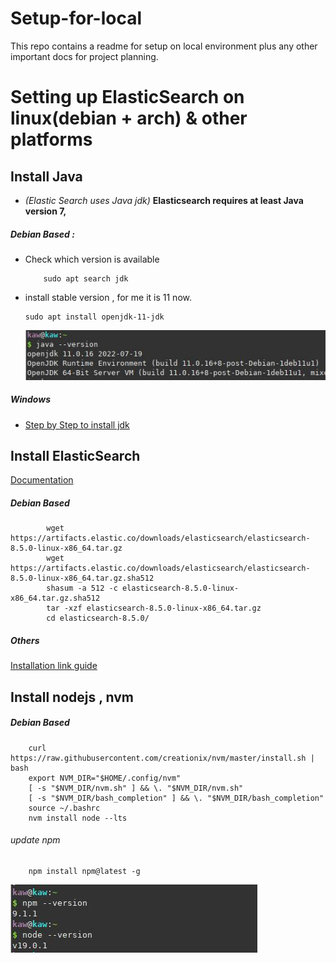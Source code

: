 # Setup-for-local
This repo contains a readme for setup on local environment plus any other important docs for project planning.


# Setting up ElasticSearch on linux(debian + arch) & other platforms

## Install Java
 * *(Elastic Search uses Java jdk)* 
 **Elasticsearch requires at least Java version 7,**
 
 ##### Debian Based :
 * Check which version is available
    ``` 
        sudo apt search jdk
    ```
 * install stable version , for me it is 11 now.   
    ```
    sudo apt install openjdk-11-jdk

    ```
    ![java version check](./javaversion.jpg)

##### Windows
*   [Step by Step to install jdk](https://www.guru99.com/install-java.html)


## Install ElasticSearch
[Documentation](https://www.elastic.co/guide/en/elasticsearch/reference/8.5/targz.html)

##### Debian Based
```
        wget https://artifacts.elastic.co/downloads/elasticsearch/elasticsearch-8.5.0-linux-x86_64.tar.gz
        wget https://artifacts.elastic.co/downloads/elasticsearch/elasticsearch-8.5.0-linux-x86_64.tar.gz.sha512
        shasum -a 512 -c elasticsearch-8.5.0-linux-x86_64.tar.gz.sha512 
        tar -xzf elasticsearch-8.5.0-linux-x86_64.tar.gz
        cd elasticsearch-8.5.0/  
```

##### Others
[Installation link guide](https://www.elastic.co/guide/en/elasticsearch/reference/8.5/install-elasticsearch.html)



## Install nodejs , nvm
##### Debian Based
    
```
    curl https://raw.githubusercontent.com/creationix/nvm/master/install.sh | bash 
    export NVM_DIR="$HOME/.config/nvm"
    [ -s "$NVM_DIR/nvm.sh" ] && \. "$NVM_DIR/nvm.sh"
    [ -s "$NVM_DIR/bash_completion" ] && \. "$NVM_DIR/bash_completion" 
    source ~/.bashrc
    nvm install node --lts
```
###### update npm
```
    npm install npm@latest -g
```
![node and npm version check](./nodejsversion.jpg)


